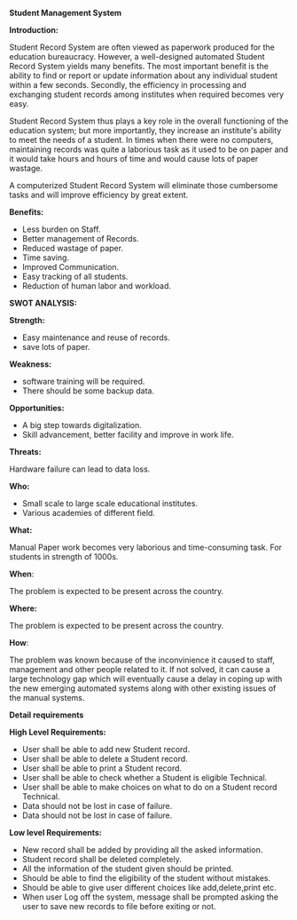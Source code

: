 ﻿**Student Management System**

**Introduction:**

Student Record System are often viewed as paperwork produced for the education bureaucracy. However, a well-designed automated Student Record System yields many benefits. The most important benefit is the ability to find or report or update information about any individual student within a few seconds. Secondly, the efficiency in processing and exchanging student records among institutes when required becomes very easy.

Student Record System thus plays a key role in the overall functioning of the education system; but more importantly, they increase an institute's ability to meet the needs of a student. In times when there were no computers, maintaining records was quite a laborious task as it used to be on paper and it would take hours and hours of time and would cause lots of paper wastage.

A computerized Student Record System will eliminate those cumbersome tasks and will improve efficiency by great extent.

**Benefits:**

- Less burden on Staff.
- Better management of Records.
- Reduced wastage of paper.
- Time saving.
- Improved Communication.
- Easy tracking of all students.
- Reduction of human labor and workload.

**SWOT ANALYSIS:**

**Strength:**

- Easy maintenance and reuse of records.
- save lots of paper.

**Weakness:**

- software training will be required.
- There should be some backup data.

**Opportunities:**

- A big step towards digitalization.
- Skill advancement, better facility and improve in work life.

**Threats:**

Hardware failure can lead to data loss.

**Who:**

- Small scale to large scale educational institutes.
- Various academies of different field.

**What:**

Manual Paper work becomes very laborious and time-consuming task. For students in strength of 1000s.

**When**:

The problem is expected to be present across the country.

**Where:**

The problem is expected to be present across the country.

**How**:

The problem was known because of the inconvinience it caused to staff, management and other people related to it. If not solved, it can cause a large technology gap which will eventually cause a delay in coping up with the new emerging automated systems along with other existing issues of the manual systems.

**Detail requirements**

**High Level Requirements:**

- User shall be able to add new Student record.
- User shall be able to delete a Student record.
- User shall be able to print a Student record.
- User shall be able to check whether a Student is eligible Technical.
- User shall be able to make choices on what to do on a Student record Technical.
- Data should not be lost in case of failure.
- Data should not be lost in case of failure.

**Low level Requirements:**

- New record shall be added by providing all the asked information.
- Student record shall be deleted completely.
- All the information of the student given should be printed.
- Should be able to find the eligibility of the student without mistakes.
- Should be able to give user different choices like add,delete,print etc.
- When user Log off the system, message shall be prompted asking the user to save new records to file before exiting or not.


